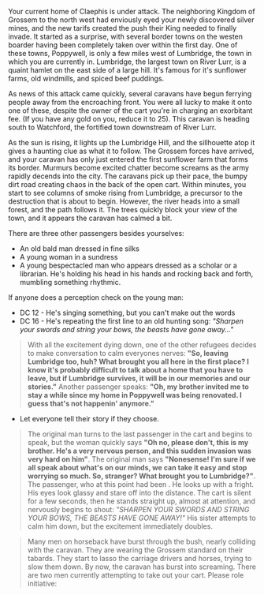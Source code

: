 Your current home of Claephis is under attack. The neighboring Kingdom of Grossem to the north west had enviously eyed your newly discovered silver mines, and the new tarifs created the push their King needed to finally invade. It started as a surprise, with several border towns on the westen boarder having been completely taken over within the first day. One of these towns, Poppywell, is only a few miles west of Lumbridge, the town in which you are currently in. Lumbridge, the largest town on River Lurr, is a quaint hamlet on the east side of a large hill. It's famous for it's sunflower farms, old windmills, and spiced beef puddings.

As news of this attack came quickly, several caravans have begun ferrying people away from the encroaching front. You were all lucky to make it onto one of these, despite the owner of the cart you're in charging an exorbitant fee. (If you have any gold on you, reduce it to 25). This caravan is heading south to Watchford, the fortified town downstream of River Lurr.

As the sun is rising, it lights up the Lumbridge Hill, and the sillhouette atop it gives a haunting clue as what it to follow. The Grossem forces have arrived, and your caravan has only just entered the first sunflower farm that forms its border. Murmurs become excited chatter become screams as the army rapidly decends into the city. The caravans pick up their pace, the bumpy dirt road creating chaos in the back of the open cart. Within minutes, you start to see columns of smoke rising from Lumbridge, a precursor to the destruction that is about to begin. However, the river heads into a small forest, and the path follows it. The trees quickly block your view of the town, and it appears the caravan has calmed a bit.

There are three other passengers besides yourselves:
- An old bald man dressed in fine silks
- A young woman in a sundress
- A young bespectacled man who appears dressed as a scholar or a librarian. He's holding his head in his hands and rocking back and forth, mumbling something rhythmic.

If anyone does a perception check on the young man:
- DC 12 - He's singing something, but you can't make out the words
- DC 16 - He's repeating the first line to an old hunting song:
    _"Sharpen your swords and string your bows, the beasts have gone away..."_

> With all the excitement dying down, one of the other refugees decides to make conversation to calm everyones nerves: __"So, leaving Lumbridge too, huh? What brought you all here in the first place? I know it's probably difficult to talk about a home that you have to leave, but if Lumbridge survives, it will be in our memories and our stories."__ Another passenger speaks: __"Oh, my brother invited me to stay a while since my home in Poppywell was being renovated. I guess that's not happenin' anymore."__

- Let everyone tell their story if they choose.

> The original man turns to the last passenger in the cart and begins to speak, but the woman quickly says __"Oh no, please don't, this is my brother. He's a very nervous person, and this sudden invasion was very hard on him"__. The original man says __"Nonesense! I'm sure if we all speak about what's on our minds, we can take it easy and stop worrying so much. So, stranger? What brought you to Lumbridge?"__. The passenger, who at this point had been . He looks up with a fright. His eyes look glassy and stare off into the distance. The cart is silent for a few seconds, then he stands straight up, almost at attention, and nervously begins to shout: _"SHARPEN YOUR SWORDS AND STRING YOUR BOWS, THE BEASTS HAVE GONE AWAY!"_ His sister attempts to calm him down, but the excitement immediately doubles.

> Many men on horseback have burst through the bush, nearly colliding with the caravan. They are wearing the Grossem standard on their tabards. They start to lasso the carriage drivers and horses, trying to slow them down. By now, the caravan has burst into screaming. There are two men currently attempting to take out your cart. Please role initiative: